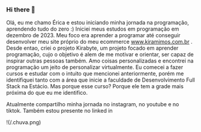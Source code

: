 ### Hi there 👋

Olá, eu me chamo Érica e estou iniciando minha jornada na programação, aprendendo tudo do zero :)
Iniciei meus estudos em programação em dezembro de 2023. Meu foco era aprender a programar até conseguir desenvolver meu site próprio do meu ecommerce www.kiramimos.com.br . Desde entao, criei o projeto Kirabyte, um projeto focado em aprender  programação, cujo o objetivo é alem de me motivar e orientar, ser capaz de inspirar outras pessoas também.
Amo coisas personalizadas e encontrei na programação um jeito de personalizar virtualmente. Eu  comecei a fazer cursos e estudar com o intuito que mencionei anteriormente, porém me identifiquei tanto com a área que inicie a faculdade de Desenvolvimento Full Stack na Estácio. Mas porque esse curso? Porque ele tem a grade mais próxima do que eu me identifico.

Atualmente compartilho minha jornada no instagram, no youtube e no tiktok.
Também estou presente no linked in


!(/.chuva.png)




<!--
**ericaabrantes/ericaabrantes** is a ✨ _special_ ✨ repository because its `README.md` (this file) appears on your GitHub profile.

Here are some ideas to get you started:

- 🔭 I’m currently working on ...
- 🌱 I’m currently learning ...
- 👯 I’m looking to collaborate on ...
- 🤔 I’m looking for help with ...
- 💬 Ask me about ...
- 📫 How to reach me: ...
- 😄 Pronouns: ...
- ⚡ Fun fact: ...
-->
